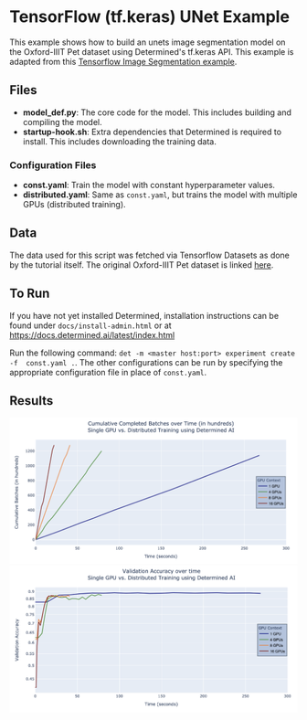 # TensorFlow (tf.keras) UNet Example

This example shows how to build an unets image segmentation model on the 
Oxford-IIIT Pet dataset using Determined's tf.keras API. This example is adapted 
from this [Tensorflow Image Segmentation example](https://www.tensorflow.org/tutorials/images/segmentation).

## Files
* **model_def.py**: The core code for the model. This includes building and compiling the model.
* **startup-hook.sh**: Extra dependencies that Determined is required to install. This includes downloading the training data.

### Configuration Files
* **const.yaml**: Train the model with constant hyperparameter values.
* **distributed.yaml**: Same as `const.yaml`, but trains the model with multiple GPUs (distributed training).

## Data
The data used for this script was fetched via Tensorflow Datasets as done by the tutorial itself. 
The original Oxford-IIIT Pet dataset is linked [here](https://www.robots.ox.ac.uk/~vgg/data/pets/). 

## To Run
If you have not yet installed Determined, installation instructions can be found
under `docs/install-admin.html` or at https://docs.determined.ai/latest/index.html

Run the following command: `det -m <master host:port> experiment create -f 
const.yaml .`. The other configurations can be run by specifying the appropriate 
configuration file in place of `const.yaml`.

## Results
![Single GPU vs. Distributed Training with Determined AI](Cumulative_Batches.png)
![Single GPU vs. Distributed Training Validation Accuracy](Validation_Accuracy.png)
